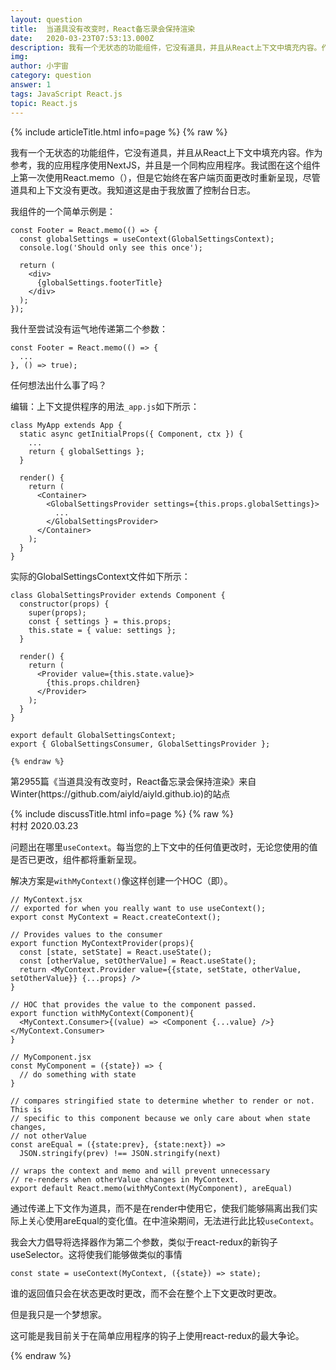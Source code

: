 ```yaml
---
layout: question
title:  当道具没有改变时，React备忘录会保持渲染
date:   2020-03-23T07:53:13.000Z
description: 我有一个无状态的功能组件，它没有道具，并且从React上下文中填充内容。作为参考，我的应用程序使用NextJS，并且是一个同构应用程序。我试图在这个组件上...
img: 
author: 小宇宙
category: question
answer: 1
tags: JavaScript React.js
topic: React.js
---
```

<div class="article-root">
  <div class="article">
    {% include articleTitle.html info=page %}
    {% raw %}
    <div class="article-content"><p><font style="vertical-align: inherit;"><font style="vertical-align: inherit;">我有一个无状态的功能组件，它没有道具，并且从React上下文中填充内容。</font><font style="vertical-align: inherit;">作为参考，我的应用程序使用NextJS，并且是一个同构应用程序。</font><font style="vertical-align: inherit;">我试图在这个组件上第一次使用React.memo（），但是它始终在客户端页面更改时重新呈现，尽管道具和上下文没有更改。</font><font style="vertical-align: inherit;">我知道这是由于我放置了控制台日志。</font></font></p>

<p><font style="vertical-align: inherit;"><font style="vertical-align: inherit;">我组件的一个简单示例是：</font></font></p>

<pre><code>const Footer = React.memo(() =&gt; {<font></font>
  const globalSettings = useContext(GlobalSettingsContext);<font></font>
  console.log('Should only see this once');<font></font>
<font></font>
  return (<font></font>
    &lt;div&gt;<font></font>
      {globalSettings.footerTitle}<font></font>
    &lt;/div&gt;<font></font>
  );<font></font>
});<font></font>
</code></pre>

<p><font style="vertical-align: inherit;"><font style="vertical-align: inherit;">我什至尝试没有运气地传递第二个参数：</font></font></p>

<pre><code>const Footer = React.memo(() =&gt; {<font></font>
  ...<font></font>
}, () =&gt; true);<font></font>
</code></pre>

<p><font style="vertical-align: inherit;"><font style="vertical-align: inherit;">任何想法出什么事了吗？</font></font></p>

<p><font style="vertical-align: inherit;"><font style="vertical-align: inherit;">编辑：上下文提供程序的用法</font></font><code>_app.js</code><font style="vertical-align: inherit;"><font style="vertical-align: inherit;">如下所示：</font></font></p>

<pre><code>class MyApp extends App {<font></font>
  static async getInitialProps({ Component, ctx }) {<font></font>
    ...<font></font>
    return { globalSettings };<font></font>
  }<font></font>
<font></font>
  render() {    <font></font>
    return (<font></font>
      &lt;Container&gt;<font></font>
        &lt;GlobalSettingsProvider settings={this.props.globalSettings}&gt;<font></font>
          ...<font></font>
        &lt;/GlobalSettingsProvider&gt;<font></font>
      &lt;/Container&gt;<font></font>
    );<font></font>
  }<font></font>
}<font></font>
</code></pre>

<p><font style="vertical-align: inherit;"><font style="vertical-align: inherit;">实际的GlobalSettingsContext文件如下所示：</font></font></p>

<pre><code>class GlobalSettingsProvider extends Component {<font></font>
  constructor(props) {<font></font>
    super(props);<font></font>
    const { settings } = this.props;<font></font>
    this.state = { value: settings };<font></font>
  }<font></font>
<font></font>
  render() {<font></font>
    return (<font></font>
      &lt;Provider value={this.state.value}&gt;<font></font>
        {this.props.children}<font></font>
      &lt;/Provider&gt;<font></font>
    );<font></font>
  }<font></font>
}<font></font>
<font></font>
export default GlobalSettingsContext;<font></font>
export { GlobalSettingsConsumer, GlobalSettingsProvider };<font></font>
</code></pre></div>
    {% endraw %}
  </div>
  <p class="winter_mark">第2955篇《当道具没有改变时，React备忘录会保持渲染》来自Winter(https://github.com/aiyld/aiyld.github.io)的站点</p>
  <div class="discuss-wrapper">
    {% include discussTitle.html info=page %}
    {% raw %}
    <div class="discuss-list">
    <div class="discuss-item">
        <div class="discuss-parent">
          <div class="discuss-meta">
            <span class="discuss-user">村村</span>
            <span class="discuss-time">2020.03.23</span>
          </div>
          <div class="discuss-comment"><p><font style="vertical-align: inherit;"><font style="vertical-align: inherit;">问题出在哪里</font></font><code>useContext</code><font style="vertical-align: inherit;"><font style="vertical-align: inherit;">。</font><font style="vertical-align: inherit;">每当您的上下文中的任何值更改时，无论您使用的值是否已更改，组件都将重新呈现。</font></font></p>

<p><font style="vertical-align: inherit;"><font style="vertical-align: inherit;">解决方案是</font></font><code>withMyContext()</code><font style="vertical-align: inherit;"><font style="vertical-align: inherit;">像这样</font><font style="vertical-align: inherit;">创建一个HOC（即</font><font style="vertical-align: inherit;">）。</font></font></p>

<pre><code>// MyContext.jsx<font></font>
// exported for when you really want to use useContext();<font></font>
export const MyContext = React.createContext();<font></font>
<font></font>
// Provides values to the consumer<font></font>
export function MyContextProvider(props){<font></font>
  const [state, setState] = React.useState();<font></font>
  const [otherValue, setOtherValue] = React.useState();<font></font>
  return &lt;MyContext.Provider value={{state, setState, otherValue, setOtherValue}} {...props} /&gt;<font></font>
}<font></font>
<font></font>
// HOC that provides the value to the component passed.<font></font>
export function withMyContext(Component){<font></font>
  &lt;MyContext.Consumer&gt;{(value) =&gt; &lt;Component {...value} /&gt;}&lt;/MyContext.Consumer&gt;<font></font>
}<font></font>
<font></font>
// MyComponent.jsx<font></font>
const MyComponent = ({state}) =&gt; {<font></font>
  // do something with state<font></font>
}<font></font>
<font></font>
// compares stringified state to determine whether to render or not. This is<font></font>
// specific to this component because we only care about when state changes, <font></font>
// not otherValue<font></font>
const areEqual = ({state:prev}, {state:next}) =&gt; <font></font>
  JSON.stringify(prev) !== JSON.stringify(next)<font></font>
<font></font>
// wraps the context and memo and will prevent unnecessary <font></font>
// re-renders when otherValue changes in MyContext.<font></font>
export default React.memo(withMyContext(MyComponent), areEqual)<font></font>
</code></pre>

<p><font style="vertical-align: inherit;"><font style="vertical-align: inherit;">通过传递上下文作为道具，而不是在render中使用它，使我们能够隔离出我们实际上关心使用areEqual的变化值。</font><font style="vertical-align: inherit;">在中渲染期间，无法进行此比较</font></font><code>useContext</code><font style="vertical-align: inherit;"><font style="vertical-align: inherit;">。</font></font></p>

<p><font style="vertical-align: inherit;"><font style="vertical-align: inherit;">我会大力倡导将选择器作为第二个参数，类似于react-redux的新钩子useSelector。</font><font style="vertical-align: inherit;">这将使我们能够做类似的事情</font></font></p>

<p><code>const state = useContext(MyContext, ({state}) =&gt; state);</code></p>

<p><font style="vertical-align: inherit;"><font style="vertical-align: inherit;">谁的返回值只会在状态更改时更改，而不会在整个上下文更改时更改。</font></font></p>

<p><font style="vertical-align: inherit;"><font style="vertical-align: inherit;">但是我只是一个梦想家。</font></font></p>

<p><font style="vertical-align: inherit;"><font style="vertical-align: inherit;">这可能是我目前关于在简单应用程序的钩子上使用react-redux的最大争论。</font></font></p></div>
        </div></div>
    </div>
    {% endraw %}
  </div>
<div>
